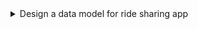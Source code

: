 <details>
<summary> Design a data model for ride sharing app </summary>

- Ask questions about data volume, make assumptions about what kind of platform are you considering (Redshift , teradata etc -0 this makes some difference in certain approaches ) Mention the following , but they don't very much change your approach , it is important for the interviewer Data Model - Business entities , Business questions to answer - Who and how the data will be accessed - How often the data will be loaded - Performance consideration (indexing , partitions , history tables (based on data volume )) - Security considerations (views , what kind of data should be stored , what should be excluded etc - don't go deep here ) - Mention you will look at improvement ideas later
- While creating data model - First list the tables - talk through while you are listing the tables - Don't list columns yet - Remember to add a date dimension table , location dimension ets , these are some standard tables in most DW - List columns , talk about your assumptions - you are not expected to provide data type, but ask interviewer about it - make assumption about the cardinality , unique or not etc - try to list in the order of importance , like IDs , surrogate keys etc come first - Add surrogate keys where it make sense , opt for natural keys as much as you can, mention the trade off - Talk about primary key foreign key etc - mention if you are making any consideration for performance
- Business questions
    - All metrics based on ride end timestamp
    - Top 10 drivers in the last week , this is based on who has most number of completed rides in the last 7 days , and all rides need to have at least a 3 star rating
    - A business analyst want to get all drivers who have had three consecutive bad ratings on previous day. (Consider only one day of data based on ride end timestamp, a bad rating is when the ride has a rating less than or equal to 3 star)
    - Find the top 5 drivers who has the most tip as a percentage of the ride cost (excluding tip) provided the driver has earned a minimum of $1000 for every month , for the last 6 months Expected out put here 2022 jan driver01 2022 jan driver02 ............... 2022 jan driver05 2022 feb driver01 ........ 2022 june driver01
- Approach -For all questions , ask clarifying questions - When possible try multiple approaches - if there is a tricky way of doing it , try that first , mention alternative approaches (example , limit , sort etc ) - Never abandon a question , start , if its too complicated , at least create partial answers - for example in the 3rd question above , start with where clause , where you are eliminating data older than six months - now you aggregate the ride cost , and tip , use window function to partition data on each driver - if possible try to do percentage as one step - when not possible try CTE
</details>